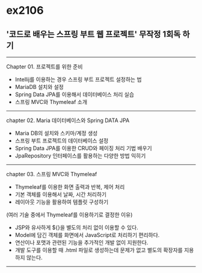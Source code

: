# ex2106
## '코드로 배우는 스프링 부트 웹 프로젝트' 무작정 1회독 하기

-------------
Chapter 01. 프로젝트를 위한 준비
- Intellij를 이용하는 경우 스프링 부트 프로젝트 설정하는 법
- MariaDB 설치와 설정
- Spring Data JPA를 이용해서 데이터베이스 처리 실습
- 스프링 MVC와 Thymeleaf 소개
-------------
chapter 02. Maria 데이터베이스와 Spring DATA JPA
- Maria DB의 설치와 스키마/계정 생성
- 스프링 부트 프로젝트의 데이터베이스 설정
- Spring Data JPA를 이용한 CRUD와 페이징 처리 기법 배우기
- JpaRepository 인터페이스를 활용하는 다양한 방법 익히기
-------------
chapter 03. 스프링 MVC와 Thymeleaf
- Thymeleaf를 이용한 화면 출력과 반복, 제어 처리
- 기본 객체를 이용해서 날짜, 시간 처리하기
- 레이아웃 기능을 활용하여 템플릿 구성하기
  
(여러 기술 중에서 Thymeleaf를 이용하기로 결정한 이유)
- JSP와 유사하게 ${}을 별도의 처리 없이 이용할 수 있다.
- Model에 담긴 객체를 화면에서 JavaScript로 처리하기 편리하다.
- 연산이나 포맷과 관련된 기능을 추가적인 개발 없이 지원한다.
- 개발 도구를 이용할 때 .html 파일로 생성하는데 문제가 없고 별도의 확장자를 지용하지 않는다.
-------------
